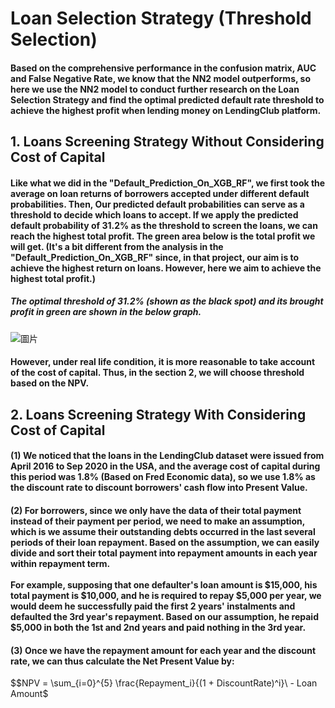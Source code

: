# Loan Selection Strategy (Threshold Selection)
#### Based on the comprehensive performance in the confusion matrix, AUC and False Negative Rate, we know that the NN2 model outperforms, so here we use the NN2 model to conduct further research on the Loan Selection Strategy and find the optimal predicted default rate threshold to achieve the highest profit when lending money on LendingClub platform.

## 1. Loans Screening Strategy Without Considering Cost of Capital
#### Like what we did in the "Default_Prediction_On_XGB_RF", we first took the average on loan returns of borrowers accepted under different default probabilities. Then, Our predicted default probabilities can serve as a threshold to decide which loans to accept. If we apply the predicted default probability of 31.2% as the threshold to screen the loans, we can reach the highest total profit. The green area below is the total profit we will get. (It's a bit different from the analysis in the "Default_Prediction_On_XGB_RF" since, in that project, our aim is to achieve the highest return on loans. However, here we aim to achieve the highest total profit.)

##### The optimal threshold of 31.2% (shown as the black spot) and its brought profit in green are shown in the below graph. 
![圖片](https://user-images.githubusercontent.com/92542287/208772860-23a45558-5010-4f6f-9782-f24f7ec1e022.png)

#### However, under real life condition, it is more reasonable to take account of the cost of capital. Thus, in the section 2, we will choose threshold based on the NPV.

## 2. Loans Screening Strategy With Considering Cost of Capital
#### (1) We noticed that the loans in the LendingClub dataset were issued from April 2016 to Sep 2020 in the USA, and the average cost of capital during this period was 1.8% (Based on Fred Economic data), so we use 1.8% as the discount rate to discount borrowers' cash flow into Present Value. <br>
#### (2) For borrowers, since we only have the data of their total payment instead of their payment per period, we need to make an assumption, which is we assume their outstanding debts occurred in the last several periods of their loan repayment. Based on the assumption, we can easily divide and sort their total payment into repayment amounts in each year within repayment term. <br><br> For example, supposing that one defaulter's loan amount is $15,000, his total payment is $10,000, and he is required to repay $5,000 per year, we would deem he successfully paid the first 2 years' instalments and defaulted the 3rd year's repayment. Based on our assumption, he repaid $5,000 in both the 1st and 2nd years and paid nothing in the 3rd year. <br>
#### (3) Once we have the repayment amount for each year and the discount rate, we can thus calculate the Net Present Value by:
$$NPV = \sum_{i=0}^{5} \frac{Repayment_i}{(1 + DiscountRate)^i}\ - Loan Amount$







